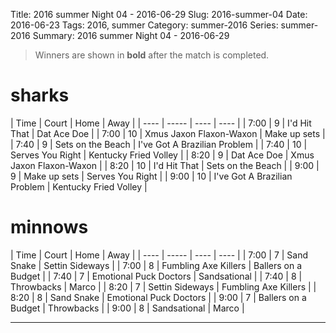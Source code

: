 Title: 2016 summer Night 04 - 2016-06-29
Slug: 2016-summer-04
Date: 2016-06-23
Tags: 2016, summer
Category: summer-2016
Series: summer-2016
Summary: 2016 summer Night 04 - 2016-06-29

> Winners are shown in **bold** after the match is completed.

sharks
=====
| Time | Court | Home | Away |
| ---- | ----- | ---- | ---- | <!-- begin table -->
| 7:00 | 9 | I'd Hit That | Dat Ace Doe |
| 7:00 | 10 | Xmus Jaxon Flaxon-Waxon | Make up sets |
| 7:40 | 9 | Sets on the Beach | I've Got A Brazilian Problem |
| 7:40 | 10 | Serves You Right | Kentucky Fried Volley |
| 8:20 | 9 | Dat Ace Doe | Xmus Jaxon Flaxon-Waxon |
| 8:20 | 10 | I'd Hit That | Sets on the Beach |
| 9:00 | 9 | Make up sets | Serves You Right |
| 9:00 | 10 | I've Got A Brazilian Problem | Kentucky Fried Volley |

<!-- end table -->
minnows
=====
| Time | Court | Home | Away |
| ---- | ----- | ---- | ---- | <!-- begin table -->
| 7:00 | 7 | Sand Snake | Settin Sideways |
| 7:00 | 8 | Fumbling Axe Killers | Ballers on a Budget |
| 7:40 | 7 | Emotional Puck Doctors | Sandsational |
| 7:40 | 8 | Throwbacks | Marco |
| 8:20 | 7 | Settin Sideways | Fumbling Axe Killers |
| 8:20 | 8 | Sand Snake | Emotional Puck Doctors |
| 9:00 | 7 | Ballers on a Budget | Throwbacks |
| 9:00 | 8 | Sandsational | Marco |

<!-- end table -->



---